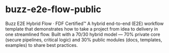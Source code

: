 # buzz-e2e-flow-public
Buzz E2E Hybrid Flow · FDF Certified™ A hybrid end-to-end (E2E) workflow template that demonstrates how to take a project from idea to delivery in one streamlined flow. Built with a 70/30 hybrid model — 70% private core (secure pipelines, critical logic) and 30% public modules (docs, templates, examples) to share best practices.
